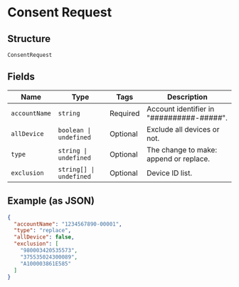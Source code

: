 
# Consent Request

## Structure

`ConsentRequest`

## Fields

| Name | Type | Tags | Description |
|  --- | --- | --- | --- |
| `accountName` | `string` | Required | Account identifier in "##########-#####". |
| `allDevice` | `boolean \| undefined` | Optional | Exclude all devices or not. |
| `type` | `string \| undefined` | Optional | The change to make: append or replace. |
| `exclusion` | `string[] \| undefined` | Optional | Device ID list. |

## Example (as JSON)

```json
{
  "accountName": "1234567890-00001",
  "type": "replace",
  "allDevice": false,
  "exclusion": [
    "980003420535573",
    "375535024300089",
    "A100003861E585"
  ]
}
```

